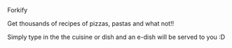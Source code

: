 Forkify

Get thousands of recipes of pizzas, pastas and what not!!

Simply type in the the cuisine or dish and an e-dish will be served to you :D
